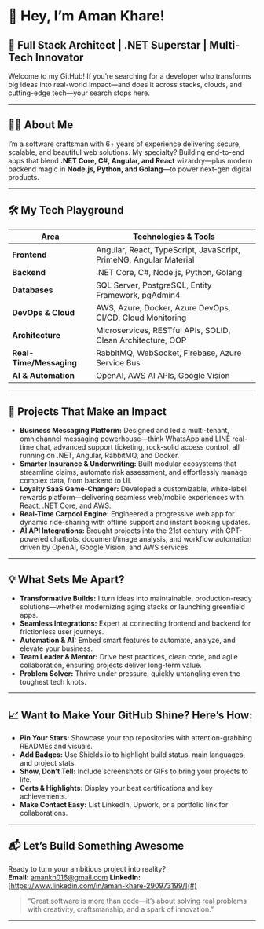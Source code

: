 # 👋 Hey, I’m Aman Khare!

## 🚀 Full Stack Architect | .NET Superstar | Multi-Tech Innovator

Welcome to my GitHub! If you’re searching for a developer who transforms big ideas into real-world impact—and does it across stacks, clouds, and cutting-edge tech—your search stops here.

---

## 🙋‍♂️ About Me

I’m a software craftsman with 6+ years of experience delivering secure, scalable, and beautiful web solutions. My specialty? Building end-to-end apps that blend **.NET Core, C#, Angular, and React** wizardry—plus modern backend magic in **Node.js, Python, and Golang**—to power next-gen digital products.

---

## 🛠️ My Tech Playground

| Area               | Technologies & Tools                                                               |
|--------------------|------------------------------------------------------------------------------------|
| **Frontend**       | Angular, React, TypeScript, JavaScript, PrimeNG, Angular Material                  |
| **Backend**        | .NET Core, C#, Node.js, Python, Golang                                             |
| **Databases**      | SQL Server, PostgreSQL, Entity Framework, pgAdmin4                                 |
| **DevOps & Cloud** | AWS, Azure, Docker, Azure DevOps, CI/CD, Cloud Monitoring                         |
| **Architecture**   | Microservices, RESTful APIs, SOLID, Clean Architecture, OOP                       |
| **Real-Time/Messaging** | RabbitMQ, WebSocket, Firebase, Azure Service Bus                             |
| **AI & Automation**| OpenAI, AWS AI APIs, Google Vision                                                |

---

## 🌟 Projects That Make an Impact

- **Business Messaging Platform:** Designed and led a multi-tenant, omnichannel messaging powerhouse—think WhatsApp and LINE real-time chat, advanced support ticketing, rock-solid access control, all running on .NET, Angular, RabbitMQ, and Docker.
- **Smarter Insurance & Underwriting:** Built modular ecosystems that streamline claims, automate risk assessment, and effortlessly manage complex data, from backend to UI.
- **Loyalty SaaS Game-Changer:** Developed a customizable, white-label rewards platform—delivering seamless web/mobile experiences with React, .NET Core, and AWS.
- **Real-Time Carpool Engine:** Engineered a progressive web app for dynamic ride-sharing with offline support and instant booking updates.
- **AI API Integrations:** Brought projects into the 21st century with GPT-powered chatbots, document/image analysis, and workflow automation driven by OpenAI, Google Vision, and AWS services.

---

## 💡 What Sets Me Apart?

- **Transformative Builds:** I turn ideas into maintainable, production-ready solutions—whether modernizing aging stacks or launching greenfield apps.
- **Seamless Integrations:** Expert at connecting frontend and backend for frictionless user journeys.
- **Automation & AI:** Embed smart features to automate, analyze, and elevate your business.
- **Team Leader & Mentor:** Drive best practices, clean code, and agile collaboration, ensuring projects deliver long-term value.
- **Problem Solver:** Thrive under pressure, quickly untangling even the toughest tech knots.

---

## 📈 Want to Make Your GitHub Shine? Here’s How:

- **Pin Your Stars:** Showcase your top repositories with attention-grabbing READMEs and visuals.
- **Add Badges:** Use Shields.io to highlight build status, main languages, and project stats.
- **Show, Don’t Tell:** Include screenshots or GIFs to bring your projects to life.
- **Certs & Highlights:** Display your best certifications and key achievements.
- **Make Contact Easy:** List LinkedIn, Upwork, or a portfolio link for collaborations.

---

## 📬 Let’s Build Something Awesome

Ready to turn your ambitious project into reality?  
**Email:** amankh016@gmail.com 
**LinkedIn:** [https://www.linkedin.com/in/aman-khare-290973199/](#)

> “Great software is more than code—it’s about solving real problems with creativity, craftsmanship, and a spark of innovation.”

---
